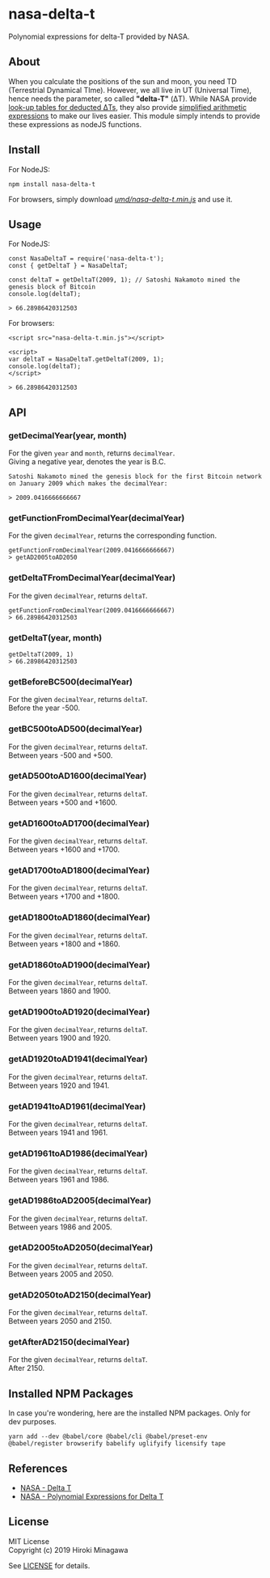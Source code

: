 # nasa-delta-t

Polynomial expressions for delta-T provided by NASA.

## About

When you calculate the positions of the sun and moon, you need TD (Terrestrial Dynamical TIme).
However, we all live in UT (Universal Time), hence needs the parameter,
so called **"delta-T"** (&Delta;T).
While NASA provide
[look-up tables for deducted &Delta;Ts](https://eclipse.gsfc.nasa.gov/SEcat5/deltat.html),
they also provide [simplified arithmetic expressions](https://eclipse.gsfc.nasa.gov/SEcat5/deltatpoly.html)
to make our lives easier.
This module simply intends to provide these expressions as nodeJS functions.

## Install

For NodeJS:

```
npm install nasa-delta-t
```

For browsers, simply download *[umd/nasa-delta-t.min.js](umd/nasa-delta-t.min.js)* and use it.

## Usage

For NodeJS:

```
const NasaDeltaT = require('nasa-delta-t');
const { getDeltaT } = NasaDeltaT;

const deltaT = getDeltaT(2009, 1); // Satoshi Nakamoto mined the genesis block of Bitcoin
console.log(deltaT);

> 66.28986420312503
```

For browsers:

```
<script src="nasa-delta-t.min.js"></script>

<script>
var deltaT = NasaDeltaT.getDeltaT(2009, 1);
console.log(deltaT);
</script>

> 66.28986420312503
```

## API

### getDecimalYear(year, month)

For the given `year` and `month`, returns `decimalYear`.  
Giving a negative year, denotes the year is B.C.

```
Satoshi Nakamoto mined the genesis block for the first Bitcoin network
on January 2009 which makes the decimalYear:

> 2009.0416666666667
```

### getFunctionFromDecimalYear(decimalYear)

For the given `decimalYear`, returns the corresponding function.

```
getFunctionFromDecimalYear(2009.0416666666667)
> getAD2005toAD2050
```

### getDeltaTFromDecimalYear(decimalYear)

For the given `decimalYear`, returns `deltaT`.  

```
getFunctionFromDecimalYear(2009.0416666666667)
> 66.28986420312503
```

### getDeltaT(year, month)

```
getDeltaT(2009, 1)
> 66.28986420312503
```

### getBeforeBC500(decimalYear)

For the given `decimalYear`, returns `deltaT`.  
Before the year -500.

### getBC500toAD500(decimalYear)

For the given `decimalYear`, returns `deltaT`.  
Between years -500 and +500.

### getAD500toAD1600(decimalYear)

For the given `decimalYear`, returns `deltaT`.  
Between years +500 and +1600.

### getAD1600toAD1700(decimalYear)

For the given `decimalYear`, returns `deltaT`.  
Between years +1600 and +1700.

### getAD1700toAD1800(decimalYear)

For the given `decimalYear`, returns `deltaT`.  
Between years +1700 and +1800.

### getAD1800toAD1860(decimalYear)

For the given `decimalYear`, returns `deltaT`.  
Between years +1800 and +1860.

### getAD1860toAD1900(decimalYear)

For the given `decimalYear`, returns `deltaT`.  
Between years 1860 and 1900.

### getAD1900toAD1920(decimalYear)

For the given `decimalYear`, returns `deltaT`.  
Between years 1900 and 1920.

### getAD1920toAD1941(decimalYear)

For the given `decimalYear`, returns `deltaT`.  
Between years 1920 and 1941.

### getAD1941toAD1961(decimalYear)

For the given `decimalYear`, returns `deltaT`.  
Between years 1941 and 1961.

### getAD1961toAD1986(decimalYear)

For the given `decimalYear`, returns `deltaT`.  
Between years 1961 and 1986.

### getAD1986toAD2005(decimalYear)

For the given `decimalYear`, returns `deltaT`.  
Between years 1986 and 2005.

### getAD2005toAD2050(decimalYear)

For the given `decimalYear`, returns `deltaT`.  
Between years 2005 and 2050.

### getAD2050toAD2150(decimalYear)

For the given `decimalYear`, returns `deltaT`.  
Between years 2050 and 2150.

### getAfterAD2150(decimalYear)

For the given `decimalYear`, returns `deltaT`.  
After 2150.


## Installed NPM Packages

In case you're wondering, here are the installed NPM packages.
Only for dev purposes.

```
yarn add --dev @babel/core @babel/cli @babel/preset-env @babel/register browserify babelify uglifyify licensify tape
```

## References

- [NASA - Delta T](https://eclipse.gsfc.nasa.gov/SEcat5/deltat.html)
- [NASA - Polynomial Expressions for Delta T](https://eclipse.gsfc.nasa.gov/SEcat5/deltatpoly.html)

## License

MIT License  
Copyright (c) 2019 Hiroki Minagawa

See [LICENSE](./LICENSE) for details.
